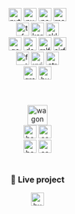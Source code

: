 <!--- LANGUAGES -->
<p align="center">
  <a href="#"><img src="https://img.shields.io/badge/Python-14354C?style=for-the-badge&logo=python&logoColor=white" alt="python" height="26" /></a>
  <a href="#"><img src="https://img.shields.io/badge/numpy-%23013243.svg?style=for-the-badge&logo=numpy&logoColor=white" alt="numpy" height="26" /></a>
  <a href="#"><img src="https://img.shields.io/badge/pandas-%23150458.svg?style=for-the-badge&logo=pandas&logoColor=white" alt="pandas" height="26" /></a>
  <a href="#"><img src="https://img.shields.io/badge/matplotlib-175880.svg?style=for-the-badge&logo=matplotlib&logoColor=white" alt="matplotlib" height="26" /></a>
  <br>
  <a href="#"><img src="https://img.shields.io/badge/TensorFlow-FF6F00?style=for-the-badge&logo=tensorflow&logoColor=white" alt="tf" height="26" /></a>
  <a href="#"><img src="https://img.shields.io/badge/Keras-%23D00000.svg?style=for-the-badge&logo=Keras&logoColor=white" alt="keras" height="26" /></a>
  <a href="#"><img src="https://img.shields.io/badge/scikit--learn-%23F7931E.svg?style=for-the-badge&logo=scikit-learn&logoColor=white" alt="sklearn" height="26" /></a>
  <br>
  <a href="#"><img src="https://img.shields.io/badge/Google_Cloud-4285F4?style=for-the-badge&logo=google-cloud&logoColor=white" alt="gcp" height="26" /></a>
  <a href="#"><img src="https://img.shields.io/badge/Docker-0092e7.svg?style=for-the-badge&logo=docker&logoColor=white" alt="docker" height="26" /></a>
  <a href="#"><img src="https://img.shields.io/badge/mlflow-blue.svg?style=for-the-badge&logo=mlflow&logoColor=white" alt="mlflow" height="26" /></a>
  <a href="#"><img src="https://img.shields.io/badge/Apache%20Airflow-017CEE?style=for-the-badge&logo=Apache%20Airflow&logoColor=white" alt="airflow" height="26" /></a>
  <br>
  <a href="#"><img src="https://img.shields.io/badge/fastapi-05978a.svg?style=for-the-badge&logo=fastapi&logoColor=white" alt="fastapi" height="26" /></a>
  <a href="#"><img src="https://img.shields.io/badge/uvicorn-pink.svg?style=for-the-badge&logo=gunicorn&logoColor=purple" alt="uvicorn" height="26" /></a>
  <a href="#"><img src="https://img.shields.io/badge/streamlit-black?style=for-the-badge&logo=streamlit&logoColor=white" alt="streamlit" height="26" /></a>
  <br>
  <a href="#"><img src="https://img.shields.io/badge/-Gradio-3E8EFB?style=for-the-badge&logo=gradio&logoColor=white" alt="gradio" height="26" /></a>
  <a href="#"><img src="https://img.shields.io/badge/-HuggingFace-3B4252?style=for-the-badge&logo=huggingface&logoColor=white" alt="huggingface" height="26" /></a>
  <br>
<br>
<br>
</p>

<!--- LE WAGON -->
<p align="center">
  <a href="#"><img alt="wagon" height="40" src="https://asset.brandfetch.io/iduHcppxLh/id60eXK-ZD.svg"  /></a>
  <br>
  <a href="#"><img src="https://img.shields.io/badge/bootcamp-data_science_&_AI-lightgrey?style=flat" alt="bootcamp" height="26" /></a>
  <a href="#"><img src="https://img.shields.io/badge/completed-Jun_2024-green?style=flat" alt="completion" height="26" /></a>
  <br>
  <a href="#"><img src="https://img.shields.io/badge/bootcamp-data_engineering-lightgrey?style=flat" alt="bootcamp" height="26" /></a>
  <a href="#"><img src="https://img.shields.io/badge/completed-Nov_2024-green?style=flat" alt="completion" height="26" /></a>
  <br>
  <br>
</p>

<!--- LIVE PROJECT -->
<h3 align="center">🚀 Live project</h3>
<p align="center">
  <a href="https://huggingface.co/spaces/edouardfoussier/rag-rh-assistant"><img src="https://img.shields.io/badge/🤗-HuggingFace%20Space-blue" alt="huggingfacespace" height="26" /></a>
  <!-- <img src="https://img.shields.io/badge/Live%20Project-🚀-orange?style=flat" alt="live project" height="26" /> -->
  <br>
  <br>
</p>
<!--
**edouardfoussier/edouardfoussier** is a ✨ _special_ ✨ repository because its `README.md` (this file) appears on your GitHub profile.

Here are some ideas to get you started:

- 🔭 I’m currently working on ...
- 🌱 I’m currently learning ...
- 👯 I’m looking to collaborate on ...
- 🤔 I’m looking for help with ...
- 💬 Ask me about ...
- 📫 How to reach me: ...
- 😄 Pronouns: ...
- ⚡ Fun fact: ...
-->
